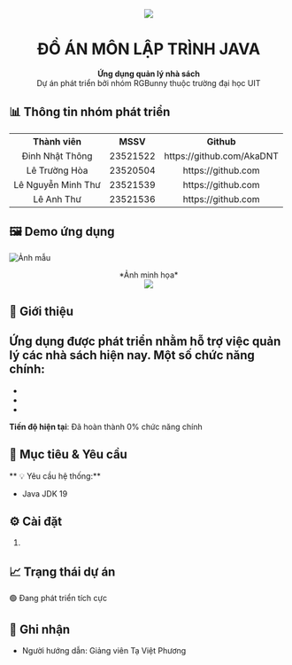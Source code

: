 <div align="center"><img src="https://encrypted-tbn0.gstatic.com/images?q=tbn:ANd9GcRhQegTkkOzk4HM8bhNZwV5PprBTmhPrj5org&s"></div>
<h1 align="center">ĐỒ ÁN MÔN LẬP TRÌNH JAVA</h1>
<p align="center"><strong>Ứng dụng quản lý nhà sách</strong>
<br>Dự án phát triển bởi nhóm RGBunny thuộc trường đại học UIT</p>

## 📊 Thông tin nhóm phát triển

<div align="center">
  <table>
    <tr>
      <th align="center">Thành viên</th>
      <th align="center">MSSV</th>
      <th align="center">Github</th>
    </tr>
    <tr>
      <td align="center">Đinh Nhật Thông</td>
      <td align="center">23521522</td>
      <td align="center">https://github.com/AkaDNT</td>
    </tr>
    <tr>
      <td align="center">Lê Trường Hòa</td>
      <td align="center">23520504</td>
      <td align="center">https://github.com</td>
    </tr>
    <tr>
      <td align="center">Lê Nguyễn Minh Thư</td>
      <td align="center">23521539</td>
      <td align="center">https://github.com</td>
    </tr>
    <tr>
      <td align="center">Lê Anh Thư</td>
      <td align="center">23521536</td>
      <td align="center">https://github.com</td>
    </tr>
  </table>
</div>

## 🖼 Demo ứng dụng
![Ảnh mẫu](https://insidebitcoins.com/wp-content/uploads/2024/07/GTD1UkJaoAAVAUC.jpeg)
<div align="center">*Ảnh minh họa*</div>

<div align="center"><img src="demo.gif"></img></div>

## 📌 Giới thiệu
Ứng dụng được phát triển nhằm hỗ trợ việc quản lý các nhà sách hiện nay. Một số chức năng chính:
- 
- 
- 
- 

**Tiến độ hiện tại**: Đã hoàn thành 0% chức năng chính

## 🎯 Mục tiêu & Yêu cầu

** 💡 Yêu cầu hệ thống:**
- Java JDK 19

## ⚙ Cài đặt
1. 

## 📈 Trạng thái dự án
🟢 Đang phát triển tích cực  

## 🙏 Ghi nhận
- Người hướng dẫn: Giảng viên Tạ Việt Phương
